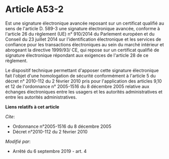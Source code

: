 # Article A53-2

Est une signature électronique avancée reposant sur un certificat qualifié au sens de l'article D. 589-3 une signature
électronique avancée, conforme à l'article 26 du règlement (UE) n° 910/2014 du Parlement européen et du Conseil du 23 juillet
2014 sur l'identification électronique et les services de confiance pour les transactions électroniques au sein du marché
intérieur et abrogeant la directive 1999/93/ CE, qui repose sur un certificat qualifié de signature électronique répondant
aux exigences de l'article 28 de ce règlement. 

Le dispositif technique permettant d'apposer cette signature électronique fait l'objet d'une homologation de sécurité
conformément à l'article 5 du décret n° 2010-112 du 2 février 2010 pris pour l'application des articles 9,10 et 12 de
l'ordonnance n° 2005-1516 du 8 décembre 2005 relative aux échanges électroniques entre les usagers et les autorités
administratives et entre les autorités administratives.

**Liens relatifs à cet article**

_Cite_:

  - Ordonnance n°2005-1516 du 8 décembre 2005
  - Décret n°2010-112 du 2 février 2010

_Modifié par_:

  - Arrêté du 6 septembre 2019 - art. 4
